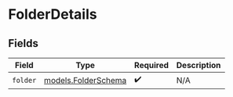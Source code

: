 # FolderDetails


## Fields

| Field                                            | Type                                             | Required                                         | Description                                      |
| ------------------------------------------------ | ------------------------------------------------ | ------------------------------------------------ | ------------------------------------------------ |
| `folder`                                         | [models.FolderSchema](../models/folderschema.md) | :heavy_check_mark:                               | N/A                                              |